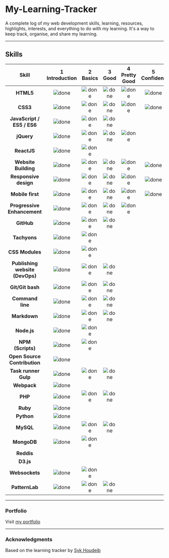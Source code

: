 # My-Learning-Tracker
A complete log of my web development skills, learning, resources, highlights, interests, and everything to do with my learning. It's a way to keep track, organise, and share my learning.

---

## Skills

[done]: https://user-images.githubusercontent.com/29199184/32275438-8385f5c0-bf0b-11e7-9406-42265f71e2bd.png "Done"

|               Skill              | 1<br>Introduction | 2<br>Basics   | 3<br>Good     | 4<br>Pretty Good | 5<br>Confident | 6<br>Awesome    |
|:--------------------------------:|:-----------------:|:-------------:|:-------------:|:----------------:|:--------------:|:---------------:|
|**HTML5**                         | ![done][done]     | ![done][done] | ![done][done] | ![done][done]    | ![done][done]  |                 |
|**CSS3**                          | ![done][done]     | ![done][done] | ![done][done] | ![done][done]    | ![done][done]  |                 |
|**JavaScript / ES5 / ES6**        | ![done][done]     | ![done][done] | ![done][done] |                  |                |                 |
|**jQuery**                        | ![done][done]     | ![done][done] | ![done][done] | ![done][done]    |                |                 |
|**ReactJS**                       | ![done][done]     | ![done][done] |               |                  |                |                 |
|**Website Building**              | ![done][done]     | ![done][done] | ![done][done] | ![done][done]    | ![done][done]  |                 |
|**Responsive design**             | ![done][done]     | ![done][done] | ![done][done] | ![done][done]    | ![done][done]  |                 |
|**Mobile first**                  | ![done][done]     | ![done][done] | ![done][done] | ![done][done]    | ![done][done]  |                 |
|**Progressive Enhancement**       | ![done][done]     | ![done][done] | ![done][done] | ![done][done]    |                |                 |
|**GitHub**                        | ![done][done]     | ![done][done] | ![done][done] |                  |                |                 |
|**Tachyons**                      | ![done][done]     | ![done][done] |               |                  |                |                 |
|**CSS Modules**                   | ![done][done]     | ![done][done] |               |                  |                |                 |
|**Publishing website (DevOps)**   | ![done][done]     | ![done][done] | ![done][done] |                  |                |                 |
|**Git/Git bash**                  | ![done][done]     | ![done][done] | ![done][done] |                  |                |                 |
|**Command line**                  | ![done][done]     | ![done][done] | ![done][done] |                  |                |                 |
|**Markdown**                      | ![done][done]     | ![done][done] | ![done][done] |                  |                |                 |
|**Node.js**                       | ![done][done]     | ![done][done] |               |                  |                |                 |
|**NPM (Scripts)**                 | ![done][done]     | ![done][done] |               |                  |                |                 |
|**Open Source Contribution**      | ![done][done]     |               |               |                  |                |                 |
|**Task runner Gulp**              | ![done][done]     | ![done][done] | ![done][done] |                  |                |                 |
|**Webpack**                       | ![done][done]     |               |               |                  |                |                 |
|**PHP**                           | ![done][done]     | ![done][done] | ![done][done] |                  |                |                 |
|**Ruby**                          | ![done][done]     |               |               |                  |                |                 |
|**Python**                        | ![done][done]     |               |               |                  |                |                 |
|**MySQL**                         | ![done][done]     | ![done][done] | ![done][done] |                  |                |                 |
|**MongoDB**                       | ![done][done]     | ![done][done] |               |                  |                |                 |
|**Reddis**                        |                   |               |               |                  |                |                 |
|**D3.js**                         |                   |               |               |                  |                |                 |
|**Websockets**                    | ![done][done]     | ![done][done] |               |                  |                |                 |
|**PatternLab**                    | ![done][done]     | ![done][done] | ![done][done] |                  |                |                 |

----


### Portfolio
Visit [my portfolio]()

---


### Acknowledgments 

Based on the learning tracker by [Syk Houdeib](https://github.com/Syknapse/My-Learning-Tracker) 
